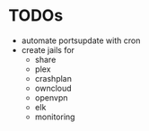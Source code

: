 # TODOs

* automate portsupdate with cron
* create jails for 
	* share
	* plex
	* crashplan
	* owncloud
	* openvpn
	* elk
	* monitoring


